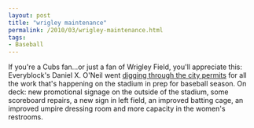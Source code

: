 ```yaml
---
layout: post
title: "wrigley maintenance"
permalink: /2010/03/wrigley-maintenance.html
tags:
- Baseball
---
```


If you're a Cubs fan...or just a fan of Wrigley Field, you'll appreciate this: Everyblock's Daniel X. O'Neil went [digging through the city permits](http://www.derivativeworks.com/2010/03/wrigley-field-work-new-banners-out-front-refreshed-scoreboard-new-billboard-in-left-field-batting-ca.html) for all the work that's happening on the stadium in prep for baseball season. On deck: new promotional signage on the outside of the stadium, some scoreboard repairs, a new sign in left field, an improved batting cage, an improved umpire dressing room and more capacity in the women's restrooms.